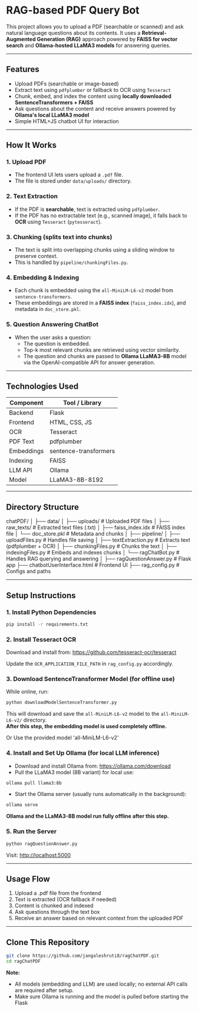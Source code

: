 #  RAG-based PDF Query Bot 

This project allows you to upload a PDF (searchable or scanned) and ask natural language questions about its contents. It uses a **Retrieval-Augmented Generation (RAG)** approach powered by **FAISS for vector search** and **Ollama-hosted LLaMA3 models** for answering queries.

---

##  Features

-  Upload PDFs (searchable or image-based)
-  Extract text using `pdfplumber` or fallback to OCR using `Tesseract`
-  Chunk, embed, and index the content using **locally downloaded SentenceTransformers + FAISS**
-  Ask questions about the content and receive answers powered by **Ollama's local LLaMA3 model**
-  Simple HTML+JS chatbot UI for interaction

---

##  How It Works

### 1.  Upload PDF

- The frontend UI lets users upload a `.pdf` file.
- The file is stored under `data/uploads/` directory.

### 2.  Text Extraction

- If the PDF is **searchable**, text is extracted using `pdfplumber`.
- If the PDF has no extractable text (e.g., scanned image), it falls back to **OCR** using `Tesseract` (`pytesseract`).

### 3.  Chunking (splits text into chunks)

- The text is split into overlapping chunks using a sliding window to preserve context.
- This is handled by `pipeline/chunkingFiles.py`.

### 4.  Embedding & Indexing

- Each chunk is embedded using the `all-MiniLM-L6-v2` model from `sentence-transformers`.
- These embeddings are stored in a **FAISS index** (`faiss_index.idx`), and metadata in `doc_store.pkl`.

### 5.  Question Answering ChatBot

- When the user asks a question:
  - The question is embedded.
  - Top-k most relevant chunks are retrieved using vector similarity.
  - The question and chunks are passed to **Ollama LLaMA3-8B** model via the OpenAI-compatible API for answer generation.

---

##  Technologies Used

| Component      | Tool / Library                   |
|----------------|----------------------------------|
| Backend        | Flask                            |
| Frontend       | HTML, CSS, JS                    |
| OCR            | Tesseract                        |
| PDF Text       | pdfplumber                       |
| Embeddings     | sentence-transformers            |
| Indexing       | FAISS                            |
| LLM API        | Ollama                           |
| Model          | LLaMA3-8B-8192                   |

---

##  Directory Structure

chatPDF/
│
├── data/
│ ├── uploads/ # Uploaded PDF files
│ ├── raw_texts/ # Extracted text files (.txt)
│ ├── faiss_index.idx # FAISS index file
│ └── doc_store.pkl # Metadata and chunks
│
├── pipeline/
│ ├── uploadFiles.py # Handles file saving
│ ├── textExtraction.py # Extracts text (pdfplumber + OCR)
│ ├── chunkingFiles.py # Chunks the text
│ ├── indexingFiles.py # Embeds and indexes chunks
│ └── ragChatBot.py # Handles RAG querying and answering
│
├── ragQuestionAnswer.py # Flask app
├── chatbotUserInterface.html # Frontend UI
├── rag_config.py # Configs and paths

---

##  Setup Instructions

### 1. Install Python Dependencies

```sh
pip install -r requirements.txt
```

### 2. Install Tesseract OCR

Download and install from: https://github.com/tesseract-ocr/tesseract

Update the `OCR_APPLICATION_FILE_PATH` in `rag_config.py` accordingly.

### 3. Download SentenceTransformer Model (for offline use)

While online, run:

```sh
python downloadModelSentenceTransformer.py
```

This will download and save the `all-MiniLM-L6-v2` model to the `all-MiniLM-L6-v2/` directory.  
**After this step, the embedding model is used completely offline.**

Or Use the provided model 'all-MiniLM-L6-v2' 

### 4. Install and Set Up Ollama (for local LLM inference)

- Download and install Ollama from: https://ollama.com/download
- Pull the LLaMA3 model (8B variant) for local use:

```sh
ollama pull llama3:8b
```

- Start the Ollama server (usually runs automatically in the background):

```sh
ollama serve
```

**Ollama and the LLaMA3-8B model run fully offline after this step.**

### 5. Run the Server

```sh
python ragQuestionAnswer.py
```

Visit: [http://localhost:5000](http://localhost:5000)

---

##  Usage Flow

1. Upload a .pdf file from the frontend
2. Text is extracted (OCR fallback if needed)
3. Content is chunked and indexed
4. Ask questions through the text box
5. Receive an answer based on relevant context from the uploaded PDF

---

##  Clone This Repository

```sh
git clone https://github.com/jangaleshruti8/ragChatPDF.git
cd ragChatPDF
```

**Note:**  
- All models (embedding and LLM) are used locally; no external API calls are required after setup.
- Make sure Ollama is running and the model is pulled before starting the Flask
